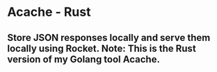 # Acache - Rust
## Store JSON responses locally and serve them locally using Rocket. Note: This is the Rust version of my Golang tool Acache.
